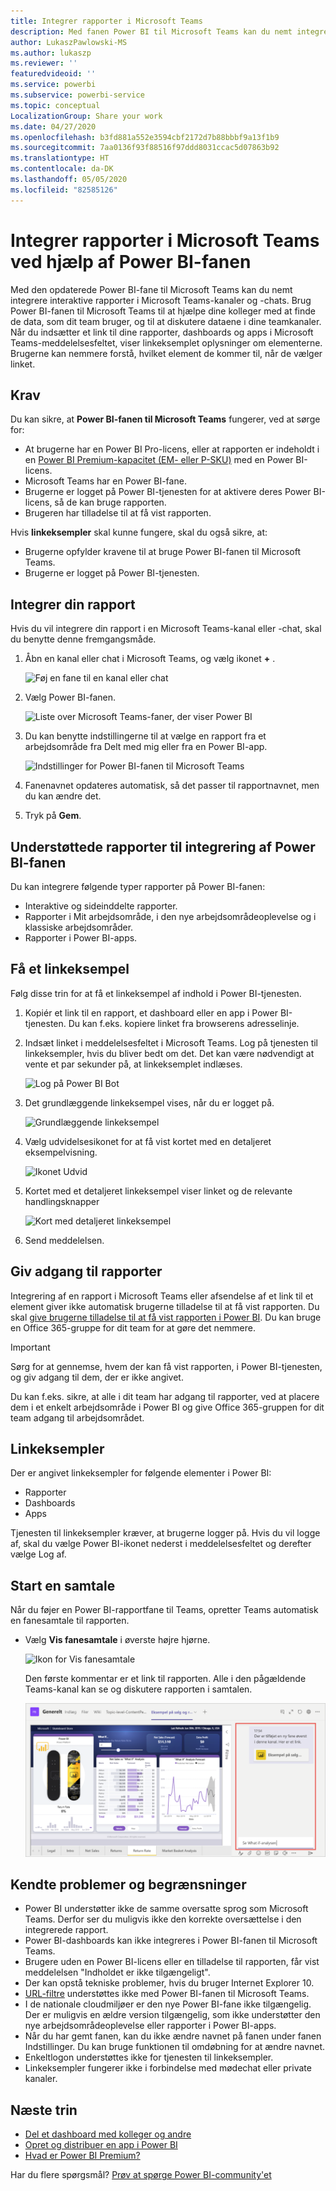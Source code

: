 ```yaml
---
title: Integrer rapporter i Microsoft Teams
description: Med fanen Power BI til Microsoft Teams kan du nemt integrere interaktive rapporter i kanaler og chats.
author: LukaszPawlowski-MS
ms.author: lukaszp
ms.reviewer: ''
featuredvideoid: ''
ms.service: powerbi
ms.subservice: powerbi-service
ms.topic: conceptual
LocalizationGroup: Share your work
ms.date: 04/27/2020
ms.openlocfilehash: b3fd881a552e3594cbf2172d7b88bbbf9a13f1b9
ms.sourcegitcommit: 7aa0136f93f88516f97ddd8031ccac5d07863b92
ms.translationtype: HT
ms.contentlocale: da-DK
ms.lasthandoff: 05/05/2020
ms.locfileid: "82585126"
---
```

# <a name="embed-reports-in-microsoft-teams-with-the-power-bi-tab"></a>Integrer rapporter i Microsoft Teams ved hjælp af Power BI-fanen

Med den opdaterede Power BI-fane til Microsoft Teams kan du nemt integrere interaktive rapporter i Microsoft Teams-kanaler og -chats. Brug Power BI-fanen til Microsoft Teams til at hjælpe dine kolleger med at finde de data, som dit team bruger, og til at diskutere dataene i dine teamkanaler.  Når du indsætter et link til dine rapporter, dashboards og apps i Microsoft Teams-meddelelsesfeltet, viser linkeksemplet oplysninger om elementerne. Brugerne kan nemmere forstå, hvilket element de kommer til, når de vælger linket.

## <a name="requirements"></a>Krav

Du kan sikre, at **Power BI-fanen til Microsoft Teams** fungerer, ved at sørge for:

- At brugerne har en Power BI Pro-licens, eller at rapporten er indeholdt i en [Power BI Premium-kapacitet (EM- eller P-SKU)](service-premium-what-is.md) med en Power BI-licens.
- Microsoft Teams har en Power BI-fane.
- Brugerne er logget på Power BI-tjenesten for at aktivere deres Power BI-licens, så de kan bruge rapporten.
- Brugeren har tilladelse til at få vist rapporten.

Hvis **linkeksempler** skal kunne fungere, skal du også sikre, at:
- Brugerne opfylder kravene til at bruge Power BI-fanen til Microsoft Teams.
- Brugerne er logget på Power BI-tjenesten. 


## <a name="embed-your-report"></a>Integrer din rapport

Hvis du vil integrere din rapport i en Microsoft Teams-kanal eller -chat, skal du benytte denne fremgangsmåde.

1. Åbn en kanal eller chat i Microsoft Teams, og vælg ikonet **+** .

    ![Føj en fane til en kanal eller chat](media/service-embed-report-microsoft-teams/service-embed-report-microsoft-teams-add.png)

2. Vælg Power BI-fanen.

    ![Liste over Microsoft Teams-faner, der viser Power BI](media/service-embed-report-microsoft-teams/service-embed-report-microsoft-teams-tab.png)

3. Du kan benytte indstillingerne til at vælge en rapport fra et arbejdsområde fra Delt med mig eller fra en Power BI-app.

    ![Indstillinger for Power BI-fanen til Microsoft Teams](media/service-embed-report-microsoft-teams/service-embed-report-microsoft-teams-tab-settings.png)

4. Fanenavnet opdateres automatisk, så det passer til rapportnavnet, men du kan ændre det. 

5. Tryk på **Gem**.

## <a name="supported-reports-for-embedding-the-power-bi-tab"></a>Understøttede rapporter til integrering af Power BI-fanen
Du kan integrere følgende typer rapporter på Power BI-fanen:

- Interaktive og sideinddelte rapporter.
- Rapporter i Mit arbejdsområde, i den nye arbejdsområdeoplevelse og i klassiske arbejdsområder.
- Rapporter i Power BI-apps.

## <a name="get-a-link-preview"></a>Få et linkeksempel

Følg disse trin for at få et linkeksempel af indhold i Power BI-tjenesten.

1. Kopiér et link til en rapport, et dashboard eller en app i Power BI-tjenesten. Du kan f.eks. kopiere linket fra browserens adresselinje.

2. Indsæt linket i meddelelsesfeltet i Microsoft Teams. Log på tjenesten til linkeksempler, hvis du bliver bedt om det. Det kan være nødvendigt at vente et par sekunder på, at linkeksemplet indlæses.

    ![Log på Power BI Bot](media/service-embed-report-microsoft-teams/service-teams-link-preview-sign-in-needed.png)

3. Det grundlæggende linkeksempel vises, når du er logget på.

    ![Grundlæggende linkeksempel](media/service-embed-report-microsoft-teams/service-teams-link-preview-basic.png)

4. Vælg udvidelsesikonet for at få vist kortet med en detaljeret eksempelvisning.

    ![Ikonet Udvid](media/service-embed-report-microsoft-teams/service-teams-link-preview-expand-icon.png)

5. Kortet med et detaljeret linkeksempel viser linket og de relevante handlingsknapper

    ![Kort med detaljeret linkeksempel](media/service-embed-report-microsoft-teams/service-teams-link-preview-nice-card.png)

6. Send meddelelsen.



## <a name="grant-access-to-reports"></a>Giv adgang til rapporter

Integrering af en rapport i Microsoft Teams eller afsendelse af et link til et element giver ikke automatisk brugerne tilladelse til at få vist rapporten. Du skal [give brugerne tilladelse til at få vist rapporten i Power BI](service-share-dashboards.md). Du kan bruge en Office 365-gruppe for dit team for at gøre det nemmere. 

> [!IMPORTANT]
> Sørg for at gennemse, hvem der kan få vist rapporten, i Power BI-tjenesten, og giv adgang til dem, der er ikke angivet.

Du kan f.eks. sikre, at alle i dit team har adgang til rapporter, ved at placere dem i et enkelt arbejdsområde i Power BI og give Office 365-gruppen for dit team adgang til arbejdsområdet.

## <a name="link-previews"></a>Linkeksempler 

Der er angivet linkeksempler for følgende elementer i Power BI:
- Rapporter
- Dashboards
- Apps

Tjenesten til linkeksempler kræver, at brugerne logger på. Hvis du vil logge af, skal du vælge Power BI-ikonet nederst i meddelelsesfeltet og derefter vælge Log af.

## <a name="start-a-conversation"></a>Start en samtale

Når du føjer en Power BI-rapportfane til Teams, opretter Teams automatisk en fanesamtale til rapporten. 

- Vælg **Vis fanesamtale** i øverste højre hjørne.

    ![Ikon for Vis fanesamtale](media/service-embed-report-microsoft-teams/power-bi-teams-conversation-icon.png)

    Den første kommentar er et link til rapporten. Alle i den pågældende Teams-kanal kan se og diskutere rapporten i samtalen.

    ![Fanesamtale](media/service-embed-report-microsoft-teams/power-bi-teams-conversation-tab.png)

## <a name="known-issues-and-limitations"></a>Kendte problemer og begrænsninger

- Power BI understøtter ikke de samme oversatte sprog som Microsoft Teams. Derfor ser du muligvis ikke den korrekte oversættelse i den integrerede rapport.
- Power BI-dashboards kan ikke integreres i Power BI-fanen til Microsoft Teams.
- Brugere uden en Power BI-licens eller en tilladelse til rapporten, får vist meddelelsen "Indholdet er ikke tilgængeligt".
- Der kan opstå tekniske problemer, hvis du bruger Internet Explorer 10. <!--You can look at the [browsers support for Power BI](consumer/end-user-browsers.md) and for [Office 365](https://products.office.com/office-system-requirements#Browsers-section). -->
- [URL-filtre](service-url-filters.md) understøttes ikke med Power BI-fanen til Microsoft Teams.
- I de nationale cloudmiljøer er den nye Power BI-fane ikke tilgængelig. Der er muligvis en ældre version tilgængelig, som ikke understøtter den nye arbejdsområdeoplevelse eller rapporter i Power BI-apps. 
- Når du har gemt fanen, kan du ikke ændre navnet på fanen under fanen Indstillinger. Du kan bruge funktionen til omdøbning for at ændre navnet.
- Enkeltlogon understøttes ikke for tjenesten til linkeksempler.
- Linkeksempler fungerer ikke i forbindelse med mødechat eller private kanaler.

## <a name="next-steps"></a>Næste trin
- [Del et dashboard med kolleger og andre](service-share-dashboards.md)  
- [Opret og distribuer en app i Power BI](service-create-distribute-apps.md)  
- [Hvad er Power BI Premium?](service-premium-what-is.md)

Har du flere spørgsmål? [Prøv at spørge Power BI-community'et](https://community.powerbi.com/)
